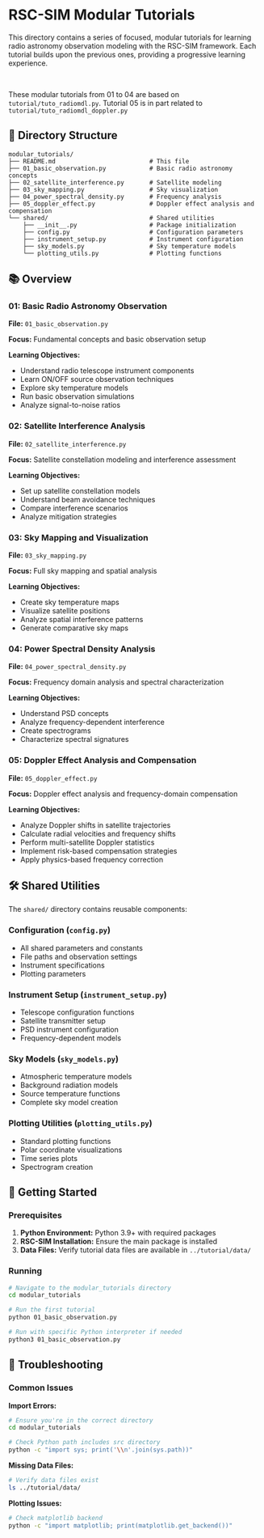# RSC-SIM Modular Tutorials

This directory contains a series of focused, modular tutorials for learning radio astronomy observation modeling with the RSC-SIM framework. Each tutorial builds upon the previous ones, providing a progressive learning experience.

<br />

These modular tutorials from 01 to 04 are based on `tutorial/tuto_radiomdl.py`. Tutorial 05 is in part related to `tutorial/tuto_radiomdl_doppler.py`

## 📁 Directory Structure

```
modular_tutorials/
├── README.md                          # This file
├── 01_basic_observation.py            # Basic radio astronomy concepts
├── 02_satellite_interference.py       # Satellite modeling
├── 03_sky_mapping.py                  # Sky visualization
├── 04_power_spectral_density.py       # Frequency analysis
├── 05_doppler_effect.py               # Doppler effect analysis and compensation
└── shared/                            # Shared utilities
    ├── __init__.py                    # Package initialization
    ├── config.py                      # Configuration parameters
    ├── instrument_setup.py            # Instrument configuration
    ├── sky_models.py                  # Sky temperature models
    └── plotting_utils.py              # Plotting functions
```


## 📚 Overview

### **01: Basic Radio Astronomy Observation**
**File:** `01_basic_observation.py`

**Focus:** Fundamental concepts and basic observation setup

**Learning Objectives:**
- Understand radio telescope instrument components
- Learn ON/OFF source observation techniques
- Explore sky temperature models
- Run basic observation simulations
- Analyze signal-to-noise ratios

### **02: Satellite Interference Analysis**
**File:** `02_satellite_interference.py`

**Focus:** Satellite constellation modeling and interference assessment

**Learning Objectives:**
- Set up satellite constellation models
- Understand beam avoidance techniques
- Compare interference scenarios
- Analyze mitigation strategies

### **03: Sky Mapping and Visualization**
**File:** `03_sky_mapping.py`

**Focus:** Full sky mapping and spatial analysis

**Learning Objectives:**
- Create sky temperature maps
- Visualize satellite positions
- Analyze spatial interference patterns
- Generate comparative sky maps

### **04: Power Spectral Density Analysis**
**File:** `04_power_spectral_density.py`

**Focus:** Frequency domain analysis and spectral characterization

**Learning Objectives:**
- Understand PSD concepts
- Analyze frequency-dependent interference
- Create spectrograms
- Characterize spectral signatures

### **05: Doppler Effect Analysis and Compensation**
**File:** `05_doppler_effect.py`

**Focus:** Doppler effect analysis and frequency-domain compensation

**Learning Objectives:**
- Analyze Doppler shifts in satellite trajectories
- Calculate radial velocities and frequency shifts
- Perform multi-satellite Doppler statistics
- Implement risk-based compensation strategies
- Apply physics-based frequency correction

## 🛠️ Shared Utilities

The `shared/` directory contains reusable components:

### **Configuration (`config.py`)**
- All shared parameters and constants
- File paths and observation settings
- Instrument specifications
- Plotting parameters

### **Instrument Setup (`instrument_setup.py`)**
- Telescope configuration functions
- Satellite transmitter setup
- PSD instrument configuration
- Frequency-dependent models

### **Sky Models (`sky_models.py`)**
- Atmospheric temperature models
- Background radiation models
- Source temperature functions
- Complete sky model creation

### **Plotting Utilities (`plotting_utils.py`)**
- Standard plotting functions
- Polar coordinate visualizations
- Time series plots
- Spectrogram creation

## 🚀 Getting Started

### **Prerequisites**
1. **Python Environment:** Python 3.9+ with required packages
2. **RSC-SIM Installation:** Ensure the main package is installed
3. **Data Files:** Verify tutorial data files are available in `../tutorial/data/`

### **Running**
```bash
# Navigate to the modular_tutorials directory
cd modular_tutorials

# Run the first tutorial
python 01_basic_observation.py

# Run with specific Python interpreter if needed
python3 01_basic_observation.py
```

## 🐛 Troubleshooting

### **Common Issues**

**Import Errors:**
```bash
# Ensure you're in the correct directory
cd modular_tutorials

# Check Python path includes src directory
python -c "import sys; print('\\n'.join(sys.path))"
```

**Missing Data Files:**
```bash
# Verify data files exist
ls ../tutorial/data/
```

**Plotting Issues:**
```bash
# Check matplotlib backend
python -c "import matplotlib; print(matplotlib.get_backend())"
```
